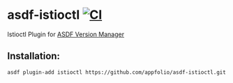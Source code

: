 # asdf-istioctl [![CI](https://github.com/appfolio/asdf-istioctl/workflows/CI/badge.svg)](https://github.com/appfolio/asdf-istioctl/actions?query=workflow%3ACI+branch%3Amaster)
Istioctl Plugin for [ASDF Version Manager](https://github.com/asdf-vm/asdf)


## Installation:
```
asdf plugin-add istioctl https://github.com/appfolio/asdf-istioctl.git
```

